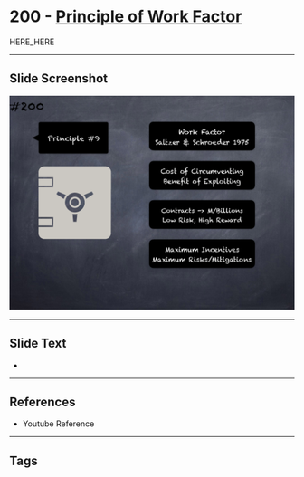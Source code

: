 # 200 - [Principle of Work Factor](Principle%20of%20Work%20Factor.md)

HERE_HERE

___
## Slide Screenshot
![0200.png](../../images/pitfalls_and_best_practices201/200.png)
___
## Slide Text
- 
___
## References
- Youtube Reference
___
## Tags
